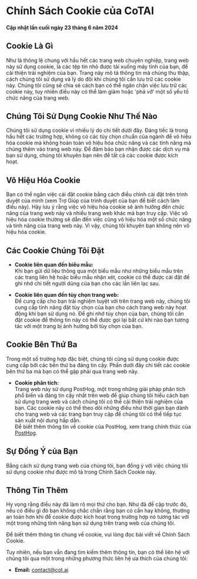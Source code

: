 # Chính Sách Cookie của CoTAI
#### Cập nhật lần cuối ngày 23 tháng 6 năm 2024

## Cookie Là Gì

Như là thông lệ chung với hầu hết các trang web chuyên nghiệp, trang web này sử dụng cookie, là các tệp tin nhỏ được tải xuống máy tính của bạn, để cải thiện trải nghiệm của bạn. Trang này mô tả thông tin mà chúng thu thập, cách chúng tôi sử dụng và lý do đôi khi chúng tôi cần lưu trữ các cookie này. Chúng tôi cũng sẽ chia sẻ cách bạn có thể ngăn chặn việc lưu trữ các cookie này, tuy nhiên điều này có thể làm giảm hoặc 'phá vỡ' một số yếu tố chức năng của trang web.

## Chúng Tôi Sử Dụng Cookie Như Thế Nào

Chúng tôi sử dụng cookie vì nhiều lý do chi tiết dưới đây. Đáng tiếc là trong hầu hết các trường hợp, không có các tùy chọn chuẩn của ngành để vô hiệu hóa cookie mà không hoàn toàn vô hiệu hóa chức năng và các tính năng mà chúng thêm vào trang web này. Để đảm bảo bạn nhận được các dịch vụ mà bạn sử dụng, chúng tôi khuyên bạn nên để tất cả các cookie được kích hoạt.

## Vô Hiệu Hóa Cookie

Bạn có thể ngăn việc cài đặt cookie bằng cách điều chỉnh cài đặt trên trình duyệt của mình (xem Trợ Giúp của trình duyệt của bạn để biết cách làm điều này). Hãy lưu ý rằng việc vô hiệu hóa cookie sẽ ảnh hưởng đến chức năng của trang web này và nhiều trang web khác mà bạn truy cập. Việc vô hiệu hóa cookie thường sẽ dẫn đến việc cũng vô hiệu hóa một số chức năng và tính năng của trang web này. Vì vậy, chúng tôi khuyên bạn không nên vô hiệu hóa cookie.

## Các Cookie Chúng Tôi Đặt

- **Cookie liên quan đến biểu mẫu:**  
  Khi bạn gửi dữ liệu thông qua một biểu mẫu như những biểu mẫu trên các trang liên hệ hoặc biểu mẫu nhận xét, cookie có thể được cài đặt để ghi nhớ chi tiết người dùng của bạn cho các lần liên lạc sau.

- **Cookie liên quan đến tùy chọn trang web:**  
  Để cung cấp cho bạn trải nghiệm tuyệt vời trên trang web này, chúng tôi cung cấp tính năng đặt tùy chọn của bạn cho cách trang web này hoạt động khi bạn sử dụng nó. Để ghi nhớ tùy chọn của bạn, chúng tôi cần đặt cookie để thông tin này có thể được gọi lại bất cứ khi nào bạn tương tác với một trang bị ảnh hưởng bởi tùy chọn của bạn.

## Cookie Bên Thứ Ba

Trong một số trường hợp đặc biệt, chúng tôi cũng sử dụng cookie được cung cấp bởi các bên thứ ba đáng tin cậy. Phần dưới đây chi tiết các cookie bên thứ ba mà bạn có thể gặp phải qua trang web này.

- **Cookie phân tích:**  
  Trang web này sử dụng PostHog, một trong những giải pháp phân tích phổ biến và đáng tin cậy nhất trên web để giúp chúng tôi hiểu cách bạn sử dụng trang web và cách chúng tôi có thể cải thiện trải nghiệm của bạn. Các cookie này có thể theo dõi những điều như thời gian bạn dành cho trang web và các trang bạn truy cập để chúng tôi có thể tiếp tục sản xuất nội dung hấp dẫn.  
  Để biết thêm thông tin về cookie của PostHog, xem trang chính thức của [PostHog](https://posthog.com/).

## Sự Đồng Ý của Bạn

Bằng cách sử dụng trang web của chúng tôi, bạn đồng ý với việc chúng tôi sử dụng cookie như được mô tả trong Chính Sách Cookie này.

## Thông Tin Thêm

Hy vọng rằng điều này đã làm rõ mọi thứ cho bạn. Như đã đề cập trước đó, nếu có điều gì đó bạn không chắc chắn rằng bạn có cần hay không, thường an toàn hơn khi để cookie được kích hoạt trong trường hợp nó tương tác với một trong những tính năng bạn sử dụng trên trang web của chúng tôi.

Để biết thêm thông tin chung về cookie, vui lòng đọc bài viết về Chính Sách Cookie.

Tuy nhiên, nếu bạn vẫn đang tìm kiếm thêm thông tin, bạn có thể liên hệ với chúng tôi qua một trong những phương thức liên hệ ưa thích của chúng tôi:

- **Email:** [contact@cot.ai](mailto:contact@cot.ai)